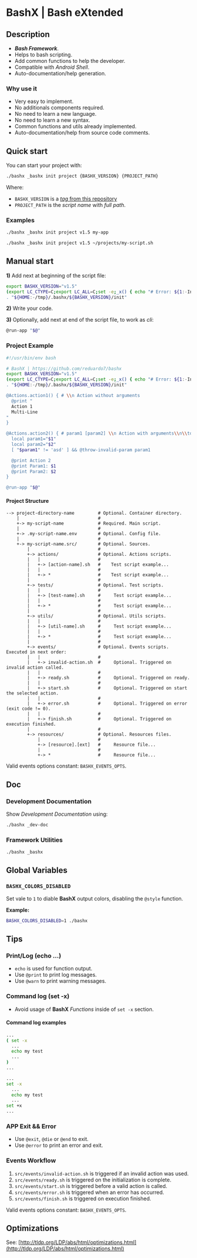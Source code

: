# BashX | Bash eXtended

## Description

- **_Bash Framework_**.
- Helps to bash scripting.
- Add common functions to help the developer.
- Compatible with _Android Shell_.
- Auto-documentation/help generation.

### Why use it

- Very easy to implement.
- No additionals components required.
- No need to learn a new language.
- No need to learn a new syntax.
- Common functions and utils already implemented.
- Auto-documentation/help from source code comments.

## Quick start

You can start your project with:

```bash
./bashx _bashx init project {BASHX_VERSION} {PROJECT_PATH}
```

Where:

- `BASHX_VERSION` is a [_tag_ from this repository](https://github.com/reduardo7/bashx/tags)
- `PROJECT_PATH` is the _script name_ with _full path_.

### Examples

```bash
./bashx _bashx init project v1.5 my-app
```

```bash
./bashx _bashx init project v1.5 ~/projects/my-script.sh
```

## Manual start

**1)** Add next at beginning of the script file:

```bash
export BASHX_VERSION="v1.5"
(export LC_CTYPE=C;export LC_ALL=C;set -e;_x() { echo "# Error: ${1:-Installation fail}" >&2;exit 1;};[ -z "${BASHX_VERSION}" ] && _x 'BASHX_VERSION is required';export BASHX_DIR="${BASHX_DIR:-${HOME:-/tmp}/.bashx/${BASHX_VERSION}";if [ ! -d "${BASHX_DIR}" ]; then export setup_url='https://raw.githubusercontent.com/reduardo7/bashx/master/src/setup.sh';if type wget >/dev/null 2>&1 ; then sh -c "$(wget -q ${setup_url} -O -)" || _x;elif type curl >/dev/null 2>&1 ; then sh -c "$(curl -fsSL ${setup_url})" || _x;else _x 'wget or curl are required. Install wget or curl to continue';fi;fi) || exit $?
. "${HOME:-/tmp}/.bashx/${BASHX_VERSION}/init"
```

**2)** Write your code.

**3)** Optionally, add next at end of the script file, to work as _cli_:

```bash
@run-app "$@"
```

### Project Example

```bash
#!/usr/bin/env bash

# BashX | https://github.com/reduardo7/bashx
export BASHX_VERSION="v1.5"
(export LC_CTYPE=C;export LC_ALL=C;set -e;_x() { echo "# Error: ${1:-Installation fail}" >&2;exit 1;};[ -z "${BASHX_VERSION}" ] && _x 'BASHX_VERSION is required';export BASHX_DIR="${BASHX_DIR:-${HOME:-/tmp}/.bashx/${BASHX_VERSION}";if [ ! -d "${BASHX_DIR}" ]; then export setup_url='https://raw.githubusercontent.com/reduardo7/bashx/master/src/setup.sh';if type wget >/dev/null 2>&1 ; then sh -c "$(wget -q ${setup_url} -O -)" || _x;elif type curl >/dev/null 2>&1 ; then sh -c "$(curl -fsSL ${setup_url})" || _x;else _x 'wget or curl are required. Install wget or curl to continue';fi;fi) || exit $?
. "${HOME:-/tmp}/.bashx/${BASHX_VERSION}/init"

@Actions.action1() { # \\n Action without arguments
  @print "
  Action 1
  Multi-Line
"
}

@Actions.action2() { # param1 [param2] \\n Action with arguments\\n\\tdescription second line\\nother line
  local param1="$1"
  local param2="$2"
  [ "$param1" != 'asd' ] && @throw-invalid-param param1

  @print Action 2
  @print Param1: $1
  @print Param2: $2
}

@run-app "$@"
```

#### Project Structure

```text
--> project-directory-name         # Optional. Container directory.
    |                              #
    +-> my-script-name             # Required. Main script.
    |                              #
    +-> .my-script-name.env        # Optional. Config file.
    |                              #
    +-> my-script-name.src/        # Optional. Sources.
        |                          #
        +-> actions/               # Optional. Actions scripts.
        |   |                      #
        |   +-> [action-name].sh   #    Test script example...
        |   |                      #
        |   +-> *                  #    Test script example...
        |                          #
        +-> tests/                 # Optional. Test scripts.
        |   |                      #
        |   +-> [test-name].sh     #     Test script example...
        |   |                      #
        |   +-> *                  #     Test script example...
        |                          #
        +-> utils/                 # Optional. Utils scripts.
        |   |                      #
        |   +-> [util-name].sh     #     Test script example...
        |   |                      #
        |   +-> *                  #     Test script example...
        |                          #
        +-> events/                # Optional. Events scripts. Executed in next order:
        |   |                      #
        |   +-> invalid-action.sh  #     Optional. Triggered on invalid action called.
        |   |                      #
        |   +-> ready.sh           #     Optional. Triggered on ready.
        |   |                      #
        |   +-> start.sh           #     Optional. Triggered on start the selected action.
        |   |                      #
        |   +-> error.sh           #     Optional. Triggered on error (exit code != 0).
        |   |                      #
        |   +-> finish.sh          #     Optional. Triggered on execution finished.
        |                          #
        +-> resources/             # Optional. Resources files.
            |                      #
            +-> [resource].[ext]   #     Resource file...
            |                      #
            +-> *                  #     Resource file...
```

Valid events options constant: `BASHX_EVENTS_OPTS`.

## Doc

### Development Documentation

Show _Development Documentation_ using:

```bash
./bashx _dev-doc
```

### Framework Utilities

```bash
./bashx _bashx
```

## Global Variables

### `BASHX_COLORS_DISABLED`

Set vale to `1` to diable **BashX** output colors, disabling the `@style` function.

**Example:**

```bash
BASHX_COLORS_DISABLED=1 ./bashx
```

## Tips

### Print/Log (echo ...)

- `echo` is used for function output.
- Use `@print` to print log messages.
- Use `@warn` to print warning messages.

### Command log (set -x)

- Avoid usage of **BashX** _Functions_ inside of `set -x` section.

#### Command log examples

```bash
...
( set -x
  ...
  echo my test
  ...
)
...
```

```bash
...
set -x
  ...
  echo my test
  ...
set +x
...
```

### APP Exit && Error

- Use `@exit`, `@die` or `@end` to exit.
- Use `@error` to print an error and exit.

### Events Workflow

1. `src/events/invalid-action.sh` is triggered if an invalid action was used.
2. `src/events/ready.sh` is triggered on the initialization is complete.
3. `src/events/start.sh` is triggered before a valid action is called.
4. `src/events/error.sh` is triggered when an error has occurred.
5. `src/events/finish.sh` is triggered on execution finished.

Valid events options constant: `BASHX_EVENTS_OPTS`.

## Optimizations

See: [http://tldp.org/LDP/abs/html/optimizations.html](http://tldp.org/LDP/abs/html/optimizations.html)
